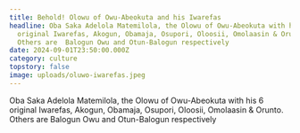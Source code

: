 ```yaml
---
title: Behold! Olowu of Owu-Abeokuta and his Iwarefas
headline: Oba Saka Adelola Matemilola, the Olowu of Owu-Abeokuta with his 6
  original Iwarefas, Akogun, Obamaja, Osupori, Oloosii, Omolaasin & Orunto.
  Others are  Balogun Owu and Otun-Balogun respectively
date: 2024-09-01T23:50:00.000Z
category: culture
topstory: false
image: uploads/oluwo-iwarefas.jpeg
---
```

Oba Saka Adelola Matemilola, the Olowu of Owu-Abeokuta with his 6 original Iwarefas, Akogun, Obamaja, Osupori, Oloosii, Omolaasin & Orunto. Others are  Balogun Owu and Otun-Balogun respectively
